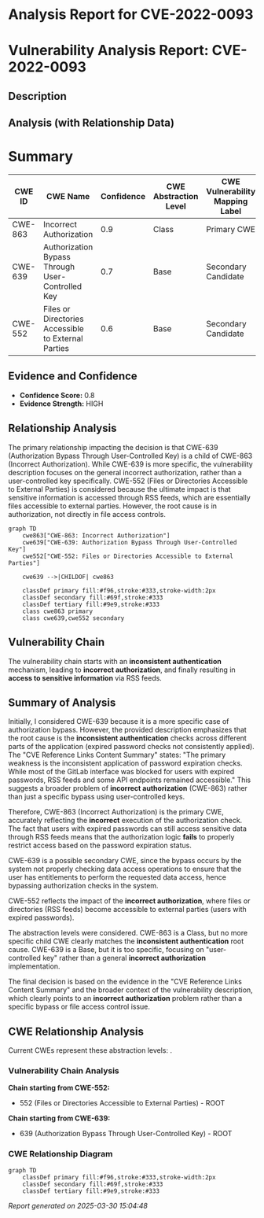 # Analysis Report for CVE-2022-0093

# Vulnerability Analysis Report: CVE-2022-0093

## Description



## Analysis (with Relationship Data)

# Summary
| CWE ID | CWE Name | Confidence | CWE Abstraction Level | CWE Vulnerability Mapping Label | CWE-Vulnerability Mapping Notes |
|---|---|---|---|---|---|
| CWE-863 | Incorrect Authorization | 0.9 | Class | Primary CWE | Allowed-with-Review |
| CWE-639 | Authorization Bypass Through User-Controlled Key | 0.7 | Base | Secondary Candidate | Allowed |
| CWE-552 | Files or Directories Accessible to External Parties | 0.6 | Base | Secondary Candidate | Allowed |

## Evidence and Confidence

*   **Confidence Score:** 0.8
*   **Evidence Strength:** HIGH

## Relationship Analysis
The primary relationship impacting the decision is that CWE-639 (Authorization Bypass Through User-Controlled Key) is a child of CWE-863 (Incorrect Authorization). While CWE-639 is more specific, the vulnerability description focuses on the general incorrect authorization, rather than a user-controlled key specifically. CWE-552 (Files or Directories Accessible to External Parties) is considered because the ultimate impact is that sensitive information is accessed through RSS feeds, which are essentially files accessible to external parties. However, the root cause is in authorization, not directly in file access controls.

```mermaid
graph TD
    cwe863["CWE-863: Incorrect Authorization"]
    cwe639["CWE-639: Authorization Bypass Through User-Controlled Key"]
    cwe552["CWE-552: Files or Directories Accessible to External Parties"]

    cwe639 -->|CHILDOF| cwe863
    
    classDef primary fill:#f96,stroke:#333,stroke-width:2px
    classDef secondary fill:#69f,stroke:#333
    classDef tertiary fill:#9e9,stroke:#333
    class cwe863 primary
    class cwe639,cwe552 secondary
```

## Vulnerability Chain
The vulnerability chain starts with an **inconsistent authentication** mechanism, leading to **incorrect authorization**, and finally resulting in **access to sensitive information** via RSS feeds.

## Summary of Analysis
Initially, I considered CWE-639 because it is a more specific case of authorization bypass. However, the provided description emphasizes that the root cause is the **inconsistent authentication** checks across different parts of the application (expired password checks not consistently applied). The "CVE Reference Links Content Summary" states: "The primary weakness is the inconsistent application of password expiration checks. While most of the GitLab interface was blocked for users with expired passwords, RSS feeds and some API endpoints remained accessible." This suggests a broader problem of **incorrect authorization** (CWE-863) rather than just a specific bypass using user-controlled keys.

Therefore, CWE-863 (Incorrect Authorization) is the primary CWE, accurately reflecting the **incorrect** execution of the authorization check. The fact that users with expired passwords can still access sensitive data through RSS feeds means that the authorization logic **fails** to properly restrict access based on the password expiration status.

CWE-639 is a possible secondary CWE, since the bypass occurs by the system not properly checking data access operations to ensure that the user has entitlements to perform the requested data access, hence bypassing authorization checks in the system.

CWE-552 reflects the impact of the **incorrect authorization**, where files or directories (RSS feeds) become accessible to external parties (users with expired passwords).

The abstraction levels were considered. CWE-863 is a Class, but no more specific child CWE clearly matches the **inconsistent authentication** root cause. CWE-639 is a Base, but it is too specific, focusing on "user-controlled key" rather than a general **incorrect authorization** implementation.

The final decision is based on the evidence in the "CVE Reference Links Content Summary" and the broader context of the vulnerability description, which clearly points to an **incorrect authorization** problem rather than a specific bypass or file access control issue.


## CWE Relationship Analysis

Current CWEs represent these abstraction levels: .


### Vulnerability Chain Analysis

**Chain starting from CWE-552:**
- 552 (Files or Directories Accessible to External Parties) - ROOT


**Chain starting from CWE-639:**
- 639 (Authorization Bypass Through User-Controlled Key) - ROOT



### CWE Relationship Diagram

```mermaid
graph TD
    classDef primary fill:#f96,stroke:#333,stroke-width:2px
    classDef secondary fill:#69f,stroke:#333
    classDef tertiary fill:#9e9,stroke:#333
```



*Report generated on 2025-03-30 15:04:48*

